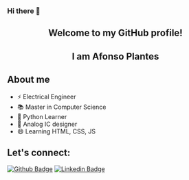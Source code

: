 ### Hi there 👋

<p align="center">
  <h2 align="center">  Welcome to my GitHub profile! </h2>
  <h2 align="center">  I am Afonso Plantes </h2> 
</p>

## About me

- ⚡ Electrical Engineer
- 📚 Master in Computer Science
- 🐍 Python Learner
- 💾 Analog IC designer
- 😄 Learning HTML, CSS, JS

## Let's connect:
[![Github Badge](https://img.shields.io/badge/-Github-000?style=flat-square&logo=Github&logoColor=white&link=https://github.com/afonsoplantes)](https://github.com/afonsoplantes)
[![Linkedin Badge](https://img.shields.io/badge/-LinkedIn-blue?style=flat-square&logo=Linkedin&logoColor=white&link=https://www.linkedin.com/in/afonsoplantes/)](https://www.linkedin.com/in/afonsoplantes/)
